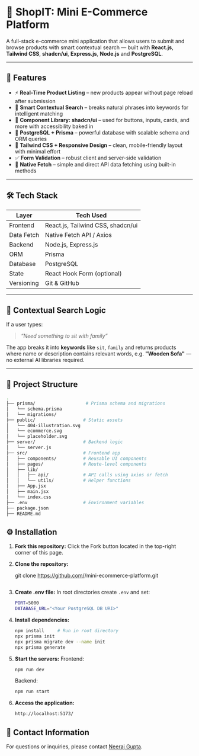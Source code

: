# 🛒 ShopIT: Mini E-Commerce Platform

A full-stack e-commerce mini application that allows users to submit and browse products with smart contextual search — built with **React.js**, **Tailwind CSS**, **shadcn/ui**, **Express.js**, **Node.js** and **PostgreSQL**.

---

## 🔮 Features

- ⚡ **Real-Time Product Listing** – new products appear without page reload after submission
- 🧠 **Smart Contextual Search** – breaks natural phrases into keywords for intelligent matching
- 🧩 **Component Library: shadcn/ui** – used for buttons, inputs, cards, and more with accessibility baked in
- 💾 **PostgreSQL + Prisma** – powerful database with scalable schema and ORM queries
- 🎨 **Tailwind CSS + Responsive Design** – clean, mobile-friendly layout with minimal effort
- ✅ **Form Validation** – robust client and server-side validation
- 🔄 **Native Fetch** – simple and direct API data fetching using built-in methods

---

## 🛠 Tech Stack

| Layer      | Tech Used                            |
|------------|--------------------------------------|
| Frontend   | React.js, Tailwind CSS, shadcn/ui    |
| Data Fetch | Native Fetch API / Axios             |
| Backend    | Node.js, Express.js                  |
| ORM        | Prisma                               |
| Database   | PostgreSQL                           |
| State      | React Hook Form (optional)           |
| Versioning | Git & GitHub                         |

---

## 🧠 Contextual Search Logic

If a user types:

> _“Need something to sit with family”_

The app breaks it into **keywords** like `sit`, `family` and returns products where name or description contains relevant words, e.g. **"Wooden Sofa"** — no external AI libraries required.

---

## 📂 Project Structure

```bash
.
├── prisma/                   # Prisma schema and migrations
│   └── schema.prisma
│   └── migrations/
├── public/                  # Static assets
│   └── 404-illustration.svg
│   └── ecommerce.svg
│   └── placeholder.svg
├── server/                  # Backend logic
│   └── server.js
├── src/                     # Frontend app
│   ├── components/          # Reusable UI components
│   ├── pages/               # Route-level components
│   ├── lib/
│   │   ├── api/             # API calls using axios or fetch
│   │   └── utils/           # Helper functions
│   ├── App.jsx
│   ├── main.jsx
│   └── index.css
├── .env                     # Environment variables
├── package.json
├── README.md

```


## ⚙️ Installation

1. **Fork this repository:** 
   Click the Fork button located in the top-right corner of this page.

2. **Clone the repository:**
   
   git clone https://github.com/<your-username>/mini-ecommerce-platform.git
   ```
3. **Create .env file:**
   In root directories create `.env` and set:

   ```bash
   PORT=5000
   DATABASE_URL="<Your PostgreSQL DB URI>"
   ```

4. **Install dependencies:**
   ```bash
   npm install     # Run in root directory
   npx prisma init
   npx prisma migrate dev --name init
   npx prisma generate

   ```
5. **Start the servers:**
   Frontend:
   ```bash
   npm run dev
   ```
   Backend:
   ```bash
   npm run start
   ```
6. **Access the application:**
   ```bash
   http://localhost:5173/
   ```


## 📧 Contact Information

For questions or inquiries, please contact [Neeraj Gupta](mailto:guptaneeraj2811@gmail.com).
   